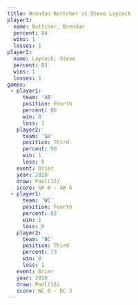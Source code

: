 ```yaml
---
title: Brendan Bottcher vs Steve Laycock
player1:                 
  name: Bottcher, Brendan
  percent: 84            
  wins: 1                
  losses: 1              
player2:                 
  name: Laycock, Steve   
  percent: 83            
  wins: 1                
  losses: 1              
games:
 - player1:          
     team: 'AB'      
     position: Fourth
     percent: 86     
     win: 0          
     loss: 1         
   player2:         
     team: 'SK'     
     position: Third
     percent: 90    
     win: 1         
     loss: 0        
   event: Brier      
   year: 2018        
   draw: Pool(15)    
   score: SK 8 - AB 6
 - player1:          
     team: 'WC'      
     position: Fourth
     percent: 83     
     win: 1          
     loss: 0         
   player2:         
     team: 'BC'     
     position: Third
     percent: 73    
     win: 0         
     loss: 1        
   event: Brier      
   year: 2019        
   draw: Pool(16)    
   score: WC 8 - BC 3
---
```

